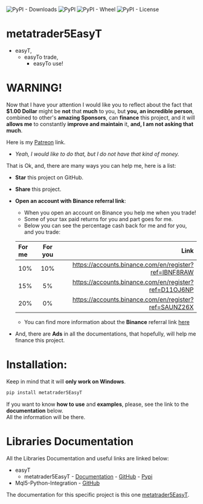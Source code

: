 ![PyPI - Downloads](https://img.shields.io/pypi/dm/metatrader5EasyT)
![PyPI](https://img.shields.io/pypi/v/metatrader5EasyT)
![PyPI - Wheel](https://img.shields.io/pypi/wheel/metatrader5EasyT)
![PyPI - License](https://img.shields.io/pypi/l/metatrader5EasyT)

# metatrader5EasyT

- easyT,
  - easyTo trade,
    - easyTo use!
  
# WARNING!

Now that I have your attention I would like you to reflect about the fact that **$1.00 Dollar** might be **not** 
that **much** to you, but **you, an incredible person**, combined to other's **amazing Sponsors**, can **finance** this 
project, and it will **allows me** to constantly **improve and maintain** it, **and, I am not asking that much**.

Here is my [Patreon](https://www.patreon.com/joaopeuko) link.

  - _Yeah, I would like to do that, but I do not have that kind of money._ 

That is Ok, and, there are many ways you can help me, here is a list:

  - **Star** this project on GitHub.
  - **Share** this project.
  - **Open an account with Binance referral link**:
    - When you open an account on Binance you help me when you trade!
    - Some of your tax paid returns for you and part goes for me.
    - Below you can see the percentage cash back for me and for you, and you trade:
        
    |For me | For you | Link|
    |:--------| :----:  |  ---:|
    | 10%| 10%     | https://accounts.binance.com/en/register?ref=IBNF8RAW | 
    | 15%| 5%      | https://accounts.binance.com/en/register?ref=D11OJ6NP | 
    | 20%| 0%      | https://accounts.binance.com/en/register?ref=SAUNZ26X | 
      - You can find more information about the **Binance** referral link [here](https://www.binance.com/en/support/faq/88659d2ea54c40cf82a22400207ffe30)
      
  - And, there are **Ads** in all the documentations, that hopefully, will help me finance this project.

# Installation:


Keep in mind that it will **only work on Windows**.

```python
pip install metatrader5EasyT
```

If you want to know **how to use** and **examples**, please, see the link to the **documentation** below.  
All the information will be there.

# Libraries Documentation

All the Libraries Documentation and useful links are linked below:

- easyT
  - metatrader5EasyT - [Documentation](https://joaopeuko.github.io/metatrader5EasyT/) - [GitHub](https://github.com/Joaopeuko/metatrader5EasyT) - [Pypi](https://pypi.org/project/metatrader5EasyT/)
- Mql5-Python-Integration - [GitHub](https://joaopeuko.github.io/Mql5-Python-Integration/)

The documentation for this specific project is this one [metatrader5EasyT](https://joaopeuko.github.io/metatrader5EasyT/).
